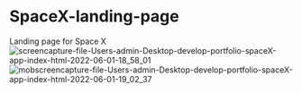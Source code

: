 # SpaceX-landing-page
Landing page for Space X
![screencapture-file-Users-admin-Desktop-develop-portfolio-spaceX-app-index-html-2022-06-01-18_58_01](https://user-images.githubusercontent.com/89382815/171450226-d2779e71-38c7-4b0b-85f8-c1db15994348.png)
![mobscreencapture-file-Users-admin-Desktop-develop-portfolio-spaceX-app-index-html-2022-06-01-19_02_37](https://user-images.githubusercontent.com/89382815/171450420-c0cc0a85-2e91-48d5-b719-787dc40f7932.png)
